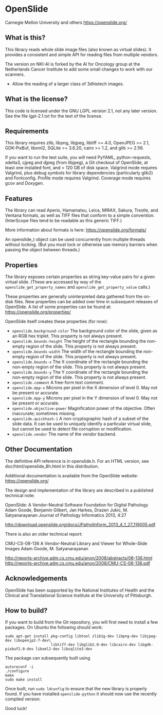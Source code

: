 OpenSlide
=========

Carnegie Mellon University and others
https://openslide.org/



What is this?
-------------

This library reads whole slide image files (also known as virtual slides).
It provides a consistent and simple API for reading files from multiple
vendors.

The version on NKI-AI is forked by the AI for Oncology group at the Netherlands 
Cancer Institute to add some small changes to work with our scanners.
* Allow the reading of a larger class of 3dhistech images.


What is the license?
--------------------

This code is licensed under the GNU LGPL version 2.1, not any later version.
See the file lgpl-2.1.txt for the text of the license.


Requirements
------------

This library requires zlib, libpng, libjpeg, libtiff >= 4.0, OpenJPEG >= 2.1,
GDK-PixBuf, libxml2, SQLite >= 3.6.20, cairo >= 1.2, and glib >= 2.56.

If you want to run the test suite, you will need PyYAML, python-requests,
xdelta3, cjpeg and djpeg (from libjpeg), a Git checkout of OpenSlide,
at least one installed font, and > 120 GB of disk space.  Valgrind mode
requires Valgrind, plus debug symbols for library dependencies (particularly
glib2) and Fontconfig.  Profile mode requires Valgrind.  Coverage mode
requires gcov and Doxygen.


Features
--------

The library can read Aperio, Hamamatsu, Leica, MIRAX, Sakura, Trestle,
and Ventana formats, as well as TIFF files that conform to a simple
convention. (InterScope files tend to be readable as this generic TIFF.)

More information about formats is here:
https://openslide.org/formats/

An openslide_t object can be used concurrently from multiple threads
without locking. (But you must lock or otherwise use memory barriers
when passing the object between threads.)


Properties
----------

The library exposes certain properties as string key-value pairs for
a given virtual slide. (These are accessed by way of the
`openslide_get_property_names` and `openslide_get_property_value` calls.)

These properties are generally uninterpreted data gathered from the
on-disk files. New properties can be added over time in subsequent releases
of OpenSlide. A list of some properties can be found at:
https://openslide.org/properties/

OpenSlide itself creates these properties (for now):

 * `openslide.background-color`
   The background color of the slide, given as an RGB hex triplet.
   This property is not always present.
 * `openslide.bounds-height`
   The height of the rectangle bounding the non-empty region of the slide.
   This property is not always present.
 * `openslide.bounds-width`
   The width of the rectangle bounding the non-empty region of the slide.
   This property is not always present.
 * `openslide.bounds-x`
   The X coordinate of the rectangle bounding the non-empty region of the
   slide. This property is not always present.
 * `openslide.bounds-y`
   The Y coordinate of the rectangle bounding the non-empty region of the
   slide. This property is not always present.
 * `openslide.comment`
   A free-form text comment.
 * `openslide.mpp-x`
   Microns per pixel in the X dimension of level 0. May not be present or
   accurate.
 * `openslide.mpp-y`
   Microns per pixel in the Y dimension of level 0. May not be present or
   accurate.
 * `openslide.objective-power`
   Magnification power of the objective. Often inaccurate; sometimes missing.
 * `openslide.quickhash-1`
   A non-cryptographic hash of a subset of the slide data. It can be used
   to uniquely identify a particular virtual slide, but cannot be used
   to detect file corruption or modification.
 * `openslide.vendor`
   The name of the vendor backend.


Other Documentation
-------------------

The definitive API reference is in openslide.h. For an HTML version, see
doc/html/openslide_8h.html in this distribution.

Additional documentation is available from the OpenSlide website:
https://openslide.org/

The design and implementation of the library are described in a published
technical note:

 OpenSlide: A Vendor-Neutral Software Foundation for Digital Pathology
 Adam Goode, Benjamin Gilbert, Jan Harkes, Drazen Jukic, M. Satyanarayanan
 Journal of Pathology Informatics 2013, 4:27

 http://download.openslide.org/docs/JPatholInform_2013_4_1_27_119005.pdf

There is also an older technical report:

 CMU-CS-08-136
 A Vendor-Neutral Library and Viewer for Whole-Slide Images
 Adam Goode, M. Satyanarayanan

 http://reports-archive.adm.cs.cmu.edu/anon/2008/abstracts/08-136.html
 http://reports-archive.adm.cs.cmu.edu/anon/2008/CMU-CS-08-136.pdf


Acknowledgements
----------------

OpenSlide has been supported by the National Institutes of Health and
the Clinical and Translational Science Institute at the University of
Pittsburgh.


How to build?
-------------

If you want to build from the Git repository, you will first need to install a few packages. 
On Ubuntu the following should work:

```
sudo apt-get install pkg-config libtool zlib1g-dev libpng-dev libjpeg-dev libopenjp2-7-dev\
                     libtiff-dev libglib2.0-dev libcairo-dev libgdk-pixbuf2.0-dev libxml2-dev libsqlite3-dev
```
The package can subsequently built using


```
autoreconf -i
./configure
make
sudo make install
```
Once built, run `sudo ldconfig` to ensure that the new library is properly found.
If you have installed `openslide-python` it should now use the recently compiled version.


Good luck!
